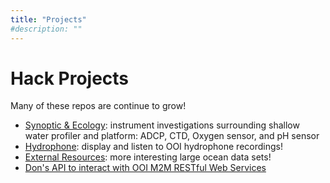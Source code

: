 ```yaml
---
title: "Projects"
#description: ""
---
```


# Hack Projects

Many of these repos are continue to grow!

- [Synoptic & Ecology](https://github.com/oceanhackweek/CAHW2018_Materials/tree/master/Projects/SynopticEcology): instrument investigations surrounding shallow water profiler and platform: ADCP, CTD, Oxygen sensor, and pH sensor
- [Hydrophone](https://github.com/oceanhackweek/CAHW2018_Materials/tree/master/Projects/Hydrophone): display and listen to OOI hydrophone recordings!
- [External Resources](https://github.com/oceanhackweek/CAHW2018_Materials/tree/master/Projects/ExternalResources): more interesting large ocean data sets!
- [Don's API to interact with OOI M2M RESTful Web Services](https://github.com/lsetiawan/visualoceanpy)</li>  

